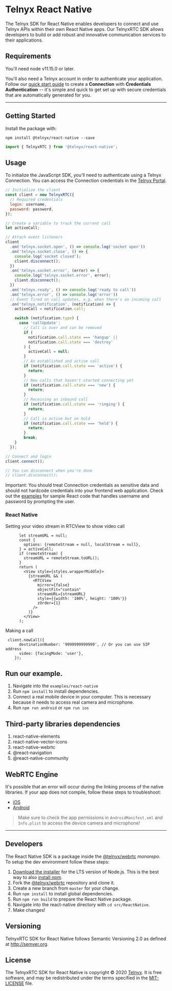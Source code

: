 # Telnyx React Native

The Telnyx SDK for React Native enables developers to connect and use Telnyx APIs within their own React Native apps. Our TelnyxRTC SDK allows developers to build or add robust and innovative communication services to their applications.

## Requirements

You'll need node v11.15.0 or later.

You'll also need a Telnyx account in order to authenticate your application. Follow our [quick start guide](https://developers.telnyx.com/docs/v2/sip-trunking/quickstarts/portal-setup) to create a **Connection** with **Credentials Authentication** -- it's simple and quick to get set up with secure credentials that are automatically generated for you.

---

## Getting Started

Install the package with:

```
npm install @telnyx/react-native --save
```

```js
import { TelnyxRTC } from '@telnyx/react-native';
```

## Usage

To initialize the JavaScript SDK, you'll need to authenticate using a Telnyx Connection. You can access the Connection credentials in the [Telnyx Portal](https://portal.telnyx.com/#/app/connections).

```js
// Initialize the client
const client = new TelnyxRTC({
  // Required credentials
  login: username,
  password: password,
});

// Create a variable to track the current call
let activeCall;

// Attach event listeners
client
  .on('telnyx.socket.open', () => console.log('socket open'))
  .on('telnyx.socket.close', () => {
    console.log('socket closed');
    client.disconnect();
  })
  .on('telnyx.socket.error', (error) => {
    console.log('telnyx.socket.error', error);
    client.disconnect();
  })
  .on('telnyx.ready', () => console.log('ready to call'))
  .on('telnyx.error', () => console.log('error'))
  // Event fired on call updates, e.g. when there's an incoming call
  .on('telnyx.notification', (notification) => {
    activeCall = notification.call;

    switch (notification.type) {
      case 'callUpdate':
        // Call is over and can be removed
        if (
          notification.call.state === 'hangup' ||
          notification.call.state === 'destroy'
        ) {
          activeCall = null;
        }
        // An established and active call
        if (notification.call.state === 'active') {
          return;
        }
        // New calls that haven't started connecting yet
        if (notification.call.state === 'new') {
          return;
        }
        // Receiving an inbound call
        if (notification.call.state === 'ringing') {
          return;
        }
        // Call is active but on hold
        if (notification.call.state === 'held') {
          return;
        }
        break;
    }
  });

// Connect and login
client.connect();

// You can disconnect when you're done
// client.disconnect();
```

Important: You should treat Connection credentials as sensitive data and should not hardcode credentials into your frontend web application. Check out the [examples](https://github.com/team-telnyx/webrtc/tree/master/examples/react-native) for sample React code that handles username and password by prompting the user.

### React Native

Setting your video stream in RTCView to show video call

```Js
      let streamURL = null;
      const {
        options: {remoteStream = null, localStream = null},
      } = activeCall;
      if (remoteStream) {
        streamURL = remoteStream.toURL();
      }
      return (
        <View style={styles.wrapperMiddle}>
          {streamURL && (
            <RTCView
              mirror={false}
              objectFit="contain"
              streamURL={streamURL}
              style={{width: '100%', height: '100%'}}
              zOrder={1}
            />
          )}
        </View>
      );
```

Making a call

```Js
 client.newCall({
      destinationNumber: '9999999999999', // Or you can use SIP address
      video: {facingMode: 'user'},
    });
```

## Run our example.

1. Navigate into the `examples/react-native`
2. Run `npm install` to install dependencies.
3. Connect a real mobile device in your computer. This is necessary because it needs to access real camera and microphone.
4. Run `npm run android` or `npm run ios`

## Third-party libraries dependencies

1. react-native-elements
2. react-native-vector-icons
3. react-native-webrtc
4. @react-navigation
5. @react-native-community

## WebRTC Engine

It's possible that an error will occur during the linking process of the native libraries. If your app does not compile, follow these steps to troubleshoot:

- [iOS](https://github.com/react-native-webrtc/react-native-webrtc/blob/master/Documentation/iOSInstallation.md)
- [Android](https://github.com/react-native-webrtc/react-native-webrtc/blob/master/Documentation/AndroidInstallation.md)

> Make sure to check the app permissions in `AndroidManifest.xml` and `Info.plist` to access the device camera and microphone!

---

## Developers

The React Native SDK is a package inside the [@telnyx/webrtc](https://github.com/team-telnyx/webrtc) _monorepo_. To setup the dev environment follow these steps:

1. [Download the installer](https://nodejs.org/) for the LTS version of Node.js. This is the best way to also [install npm](https://blog.npmjs.org/post/85484771375/how-to-install-npm#_=_).
2. Fork the [@telnyx/webrtc](https://github.com/team-telnyx/@telnyx/webrtc) repository and clone it.
3. Create a new branch from `master` for your change.
4. Run `npm install` to install global dependencies.
5. Run `npm run build` to prepare the React Native package.
6. Navigate into the react-native directory with `cd src/ReactNative`.
7. Make changes!

## Versioning

TelnyxRTC SDK for React Native follows Semantic Versioning 2.0 as defined at <http://semver.org>.

## License

The TelnyxRTC SDK for React Native is copyright © 2020
[Telnyx](http://telnyx.com). It is free software, and may be redistributed under the terms specified in the [MIT-LICENSE](https://github.com/team-telnyx/webrtc/blob/master/LICENSE) file.
